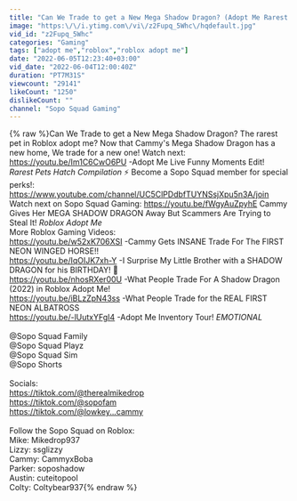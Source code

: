 ```yaml
---
title: "Can We Trade to get a New Mega Shadow Dragon? (Adopt Me Rarest Pet)"
image: "https:\/\/i.ytimg.com\/vi\/z2Fupq_5Whc\/hqdefault.jpg"
vid_id: "z2Fupq_5Whc"
categories: "Gaming"
tags: ["adopt me","roblox","roblox adopt me"]
date: "2022-06-05T12:23:40+03:00"
vid_date: "2022-06-04T12:00:40Z"
duration: "PT7M31S"
viewcount: "29141"
likeCount: "1250"
dislikeCount: ""
channel: "Sopo Squad Gaming"
---
```

{% raw %}Can We Trade to get a New Mega Shadow Dragon? The rarest pet in Roblox adopt me? Now that Cammy's Mega Shadow Dragon has a new home, We trade for a new one! Watch next: <a rel="nofollow" target="blank" href="https://youtu.be/Im1C6CwO6PU">https://youtu.be/Im1C6CwO6PU</a> -Adopt Me Live Funny Moments Edit! *Rarest Pets Hatch Compilation* ⚡️ Become a Sopo Squad member for special perks!: <a rel="nofollow" target="blank" href="https://www.youtube.com/channel/UC5ClPDdbfTUYNSsjXpu5n3A/join">https://www.youtube.com/channel/UC5ClPDdbfTUYNSsjXpu5n3A/join</a><br />Watch next on Sopo Squad Gaming: <a rel="nofollow" target="blank" href="https://youtu.be/fWgyAuZpyhE">https://youtu.be/fWgyAuZpyhE</a> Cammy Gives Her MEGA SHADOW DRAGON Away But Scammers Are Trying to Steal It! *Roblox Adopt Me* <br />More Roblox Gaming Videos:<br /><a rel="nofollow" target="blank" href="https://youtu.be/w52xK706XSI">https://youtu.be/w52xK706XSI</a> -Cammy Gets INSANE Trade For The FIRST NEON WINGED HORSE!!<br /><a rel="nofollow" target="blank" href="https://youtu.be/IqOIJK7xh-Y">https://youtu.be/IqOIJK7xh-Y</a> -I Surprise My Little Brother with a SHADOW DRAGON for his BIRTHDAY! 🥳<br /><a rel="nofollow" target="blank" href="https://youtu.be/nhosRXer00U">https://youtu.be/nhosRXer00U</a> -What People Trade For A Shadow Dragon (2022) in Roblox Adopt Me! <br /><a rel="nofollow" target="blank" href="https://youtu.be/iBLzZpN43ss">https://youtu.be/iBLzZpN43ss</a> -What People Trade for the REAL FIRST NEON ALBATROSS<br /><a rel="nofollow" target="blank" href="https://youtu.be/-lUutxYFgI4">https://youtu.be/-lUutxYFgI4</a> -Adopt Me Inventory Tour! *EMOTIONAL*<br /> <br />@Sopo Squad Family <br />@Sopo Squad Playz <br />@Sopo Squad Sim <br />@Sopo Shorts <br /><br />          Socials:<br /><a rel="nofollow" target="blank" href="https://tiktok.com/@therealmikedrop">https://tiktok.com/@therealmikedrop</a><br /><a rel="nofollow" target="blank" href="https://tiktok.com/@sopofam">https://tiktok.com/@sopofam</a><br /><a rel="nofollow" target="blank" href="https://tiktok.com/@lowkey...cammy">https://tiktok.com/@lowkey...cammy</a><br /><br />Follow the Sopo Squad on Roblox:  <br />Mike: Mikedrop937 <br />Lizzy: ssglizzy<br />Cammy: CammyxBoba <br />Parker: soposhadow <br />Austin: cuteitopool<br />Colty: Coltybear937{% endraw %}
